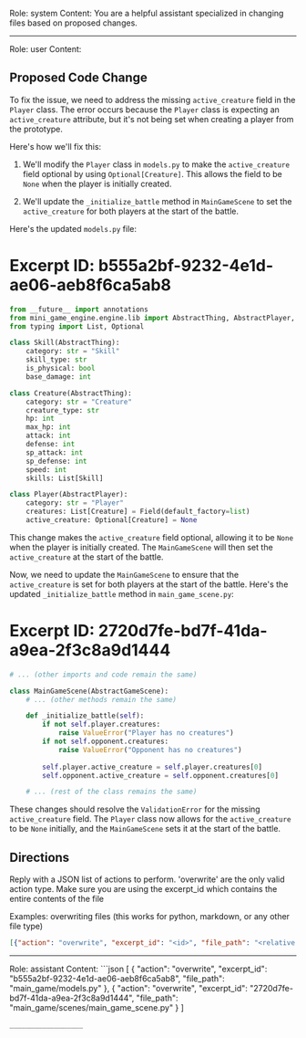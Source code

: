Role: system
Content: You are a helpful assistant specialized in changing files based on proposed changes.
__________________
Role: user
Content: 
## Proposed Code Change
To fix the issue, we need to address the missing `active_creature` field in the `Player` class. The error occurs because the `Player` class is expecting an `active_creature` attribute, but it's not being set when creating a player from the prototype.

Here's how we'll fix this:

1. We'll modify the `Player` class in `models.py` to make the `active_creature` field optional by using `Optional[Creature]`. This allows the field to be `None` when the player is initially created.

2. We'll update the `_initialize_battle` method in `MainGameScene` to set the `active_creature` for both players at the start of the battle.

Here's the updated `models.py` file:

# Excerpt ID: b555a2bf-9232-4e1d-ae06-aeb8f6ca5ab8
```python main_game/models.py
from __future__ import annotations
from mini_game_engine.engine.lib import AbstractThing, AbstractPlayer, Field
from typing import List, Optional

class Skill(AbstractThing):
    category: str = "Skill"
    skill_type: str
    is_physical: bool
    base_damage: int

class Creature(AbstractThing):
    category: str = "Creature"
    creature_type: str
    hp: int
    max_hp: int
    attack: int
    defense: int
    sp_attack: int
    sp_defense: int
    speed: int
    skills: List[Skill]

class Player(AbstractPlayer):
    category: str = "Player"
    creatures: List[Creature] = Field(default_factory=list)
    active_creature: Optional[Creature] = None
```

This change makes the `active_creature` field optional, allowing it to be `None` when the player is initially created. The `MainGameScene` will then set the `active_creature` at the start of the battle.

Now, we need to update the `MainGameScene` to ensure that the `active_creature` is set for both players at the start of the battle. Here's the updated `_initialize_battle` method in `main_game_scene.py`:

# Excerpt ID: 2720d7fe-bd7f-41da-a9ea-2f3c8a9d1444
```python main_game/scenes/main_game_scene.py
# ... (other imports and code remain the same)

class MainGameScene(AbstractGameScene):
    # ... (other methods remain the same)

    def _initialize_battle(self):
        if not self.player.creatures:
            raise ValueError("Player has no creatures")
        if not self.opponent.creatures:
            raise ValueError("Opponent has no creatures")
        
        self.player.active_creature = self.player.creatures[0]
        self.opponent.active_creature = self.opponent.creatures[0]

    # ... (rest of the class remains the same)
```

These changes should resolve the `ValidationError` for the missing `active_creature` field. The `Player` class now allows for the `active_creature` to be `None` initially, and the `MainGameScene` sets it at the start of the battle.

## Directions
Reply with a JSON list of actions to perform. 'overwrite' are the only valid action type. 
Make sure you are using the excerpt_id which contains the entire contents of the file

Examples:
overwriting files (this works for python, markdown, or any other file type)
```json output_example1
[{"action": "overwrite", "excerpt_id": "<id>", "file_path": "<relative file path>"}]
```

__________________
Role: assistant
Content: ```json
[
    {
        "action": "overwrite",
        "excerpt_id": "b555a2bf-9232-4e1d-ae06-aeb8f6ca5ab8",
        "file_path": "main_game/models.py"
    },
    {
        "action": "overwrite",
        "excerpt_id": "2720d7fe-bd7f-41da-a9ea-2f3c8a9d1444",
        "file_path": "main_game/scenes/main_game_scene.py"
    }
]
```
__________________
